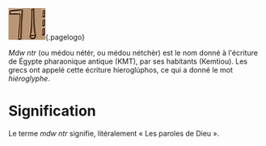 <!-- TITLE: Mdw ntr -->
<!-- SUBTITLE: Présentation des écritures mdw ntr -->

![Mdw Ntr](/uploads/ecriture/mdw-ntr.png "Mdw Ntr"){.pagelogo}

*Mdw ntr* (ou médou nétèr, ou médou nétchèr) est le nom donné à l'écriture de Égypte pharaonique antique (KMT), par ses habitants (Kemtiou).
Les grecs ont appelé cette écriture hieroglúphos, ce qui a donné le mot *hiéroglyphe*.
# Signification 
Le terme *mdw ntr* signifie, litéralement « Les paroles de Dieu ».